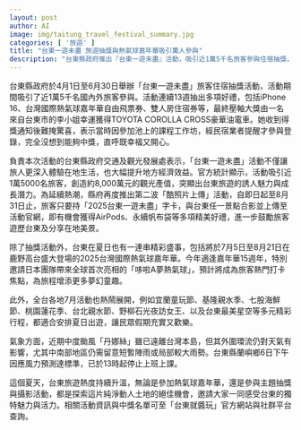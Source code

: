 ```yaml
---
layout: post
author: AI
image: img/taitung_travel_festival_summary.jpg
categories: [ '旅遊' ]
title: "台東一遊未盡 旅遊抽獎與熱氣球嘉年華吸引萬人參與"
description: "台東縣政府推出『台東一遊未盡』活動，吸引近1萬5千名旅客參與住宿抽獎，創造8千萬元觀光產值，最終大獎TOYOTA COROLLA CROSS由台東市李小姐獲得。第二波酷照片上傳活動至8月底仍持續進行，邀旅客帶著主題字卡打卡台東各大景點。2025台灣國際熱氣球嘉年華於7月5日至8月21日在鹿野高台登場，日本哆啦A夢熱氣球首度亮相。同時全台七、八月推出多場精彩夏令活動，讓民眾假期充實歡樂。氣象部分提醒颱風丹娜絲外圍環流持續影響中南部天氣。更多訊息及抽獎資訊可上『台東就醬玩』官網與社群平台查詢。"
---
```

台東縣政府於4月1日至6月30日舉辦「台東一遊未盡」旅客住宿抽獎活動，活動期間吸引了近1萬5千名國內外旅客參與。活動連續13週抽出多項好禮，包括iPhone 16、台灣國際熱氣球嘉年華自由飛票券、雙人房住宿券等，最終壓軸大獎由一名來自台東市的李小姐幸運獲得TOYOTA COROLLA CROSS豪華油電車。她收到得獎通知後難掩驚喜，表示當時因參加池上的課程工作坊，經民宿業者提醒才參與登錄，完全沒想到能夠中獎，直呼既幸福又開心。

負責本次活動的台東縣政府交通及觀光發展處表示，「台東一遊未盡」活動不僅讓旅人更深入體驗在地生活，也大幅提升地方經濟效益。官方統計顯示，活動吸引近1萬5000名旅客，創造約8,000萬元的觀光產值，突顯出台東旅遊的誘人魅力與成長潛力。為延續熱潮，縣府再度推出第二波「酷照片上傳」活動，自即日起至8月31日止，旅客只要持「2025台東一遊未盡」字卡，與台東任一景點合影並上傳至活動官網，即有機會獲得AirPods、永續帆布袋等多項精美好禮，進一步鼓勵旅客遊歷台東及分享在地美景。

除了抽獎活動外，台東在夏日也有一連串精彩盛事，包括將於7月5日至8月21日在鹿野高台盛大登場的2025台灣國際熱氣球嘉年華。今年適逢嘉年華15週年，特別邀請日本團隊帶來全球首次亮相的「哆啦A夢熱氣球」，預計將成為旅客熱門打卡焦點，為旅程增添更多夢幻童趣。

此外，全台各地7月活動也熱鬧展開，例如宜蘭童玩節、基隆親水季、七股海鮮節、桃園蓮花季、台北親水節、野柳石光夜訪女王、以及台東最美星空等多元精彩行程，都適合安排夏日出遊，讓民眾假期充實又歡樂。

氣象方面，近期中度颱風「丹娜絲」雖已遠離台灣本島，但其外圍環流仍對天氣有影響，尤其中南部地區仍需留意短暫陣雨或局部較大雨勢。台東縣蘭嶼鄉6日下午因應風力預測達標準，已於13時起停止上班上課。

這個夏天，台東旅遊熱度持續升溫，無論是參加熱氣球嘉年華，還是參與主題抽獎與攝影活動，都是探索這片純淨動人土地的絕佳機會，邀請大家一同感受台東的獨特魅力與活力。相關活動資訊與中獎名單可至「台東就醬玩」官方網站與社群平台查詢。